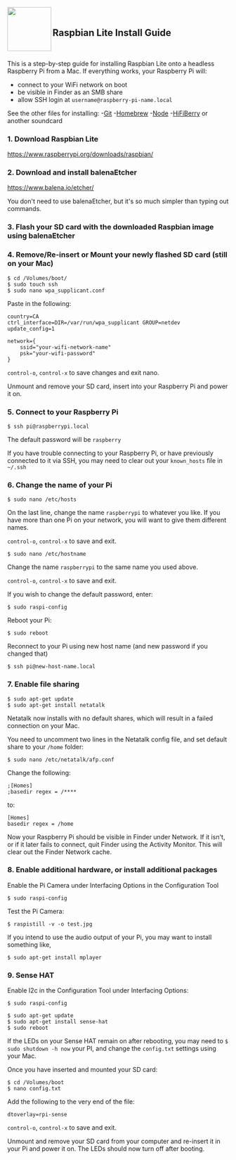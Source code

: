 <a href="https://www.raspberrypi.org/downloads/raspbian/"><img src="https://www.raspberrypi.org/app/themes/mind-control/images/application/header/home-link.svg" align="left" width="100px"></a>

<br>

## Raspbian Lite Install Guide

<br>

This is a step-by-step guide for installing Raspbian Lite onto a headless Raspberry Pi from a Mac. If everything works, your Raspberry Pi will:

  - connect to your WiFi network on boot
  - be visible in Finder as an SMB share
  - allow SSH login at `username@raspberry-pi-name.local`
  
  See the other files for installing:
  -[Git](https://github.com/anselbrandt/raspbian-lite-install-guide/blob/master/install-git.md)
  -[Homebrew](https://github.com/anselbrandt/raspbian-lite-install-guide/blob/master/install-homebrew.md)
  -[Node](https://github.com/anselbrandt/raspbian-lite-install-guide/blob/master/install-node.md)
  -[HiFiBerry](https://github.com/anselbrandt/raspbian-lite-install-guide/blob/master/HiFiBerry.md) or another soundcard

### 1. Download Raspbian Lite

https://www.raspberrypi.org/downloads/raspbian/

### 2. Download and install balenaEtcher

https://www.balena.io/etcher/

You don't need to use balenaEtcher, but it's so much simpler than typing out commands.

### 3. Flash your SD card with the downloaded Raspbian image using balenaEtcher

### 4. Remove/Re-insert or Mount your newly flashed SD card (still on your Mac)

```
$ cd /Volumes/boot/
$ sudo touch ssh
$ sudo nano wpa_supplicant.conf
```

Paste in the following:

```
country=CA
ctrl_interface=DIR=/var/run/wpa_supplicant GROUP=netdev
update_config=1

network={
    ssid="your-wifi-network-name"
    psk="your-wifi-password"
}
```
`control-o`, `control-x` to save changes and exit nano.

Unmount and remove your SD card, insert into your Raspberry Pi and power it on.

### 5. Connect to your Raspberry Pi

```
$ ssh pi@raspberrypi.local
```

The default password will be `raspberry`

If you have trouble connecting to your Raspberry Pi, or have previously connected to it via SSH, you may need to clear out your `known_hosts` file in `~/.ssh`

### 6. Change the name of your Pi

```
$ sudo nano /etc/hosts
```

On the last line, change the name `raspberrypi` to whatever you like. If you have more than one Pi on your network, you will want to give them different names.

`control-o`, `control-x` to save and exit.

```
$ sudo nano /etc/hostname
```

Change the name `raspberrypi` to the same name you used above.

`control-o`, `control-x` to save and exit.

If you wish to change the default password, enter:

```
$ sudo raspi-config
```

Reboot your Pi:

```
$ sudo reboot
```

Reconnect to your Pi using new host name (and new password if you changed that)

```
$ ssh pi@new-host-name.local
```

### 7. Enable file sharing

```
$ sudo apt-get update
$ sudo apt-get install netatalk
```

Netatalk now installs with no default shares, which will result in a failed connection on your Mac.

You need to uncomment two lines in the Netatalk config file, and set default share to your `/home` folder:

```
$ sudo nano /etc/netatalk/afp.conf
```
Change the following:
```
;[Homes]
;basedir regex = /****
```
to:
```
[Homes]
basedir regex = /home
```

Now your Raspberry Pi should be visible in Finder under Network. If it isn't, or if it later fails to connect, quit Finder using the Activity Monitor. This will clear out the Finder Network cache.

### 8. Enable additional hardware, or install additional packages

Enable the Pi Camera under Interfacing Options in the Configuration Tool

```
$ sudo raspi-config
```

Test the Pi Camera:

```
$ raspistill -v -o test.jpg
```

If you intend to use the audio output of your Pi, you may want to install something like,

```
$ sudo apt-get install mplayer
```

### 9. Sense HAT

Enable I2c in the Configuration Tool under Interfacing Options:

```
$ sudo raspi-config
```

```
$ sudo apt-get update
$ sudo apt-get install sense-hat
$ sudo reboot
```

If the LEDs on your Sense HAT remain on after rebooting, you may need to `$ sudo shutdown -h now` your PI, and change the `config.txt` settings using your Mac.

Once you have inserted and mounted your SD card:

```
$ cd /Volumes/boot
$ nano config.txt
```

Add the following to the very end of the file:

```
dtoverlay=rpi-sense
```

`control-o`, `control-x` to save and exit.

Unmount and remove your SD card from your computer and re-insert it in your Pi and power it on. The LEDs should now turn off after booting.
